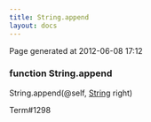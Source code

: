 ```yaml
---
title: String.append
layout: docs
---
```


<div class="bottom_right_note">Page generated at 2012-06-08 17:12</div>
<h3><span class="minor">function</span> String.append</h3>

String.append(@self, <a href="/docs/String.html">String</a> right)
<p></p>

<p><span class="extra_minor">Term#1298</span></p>
